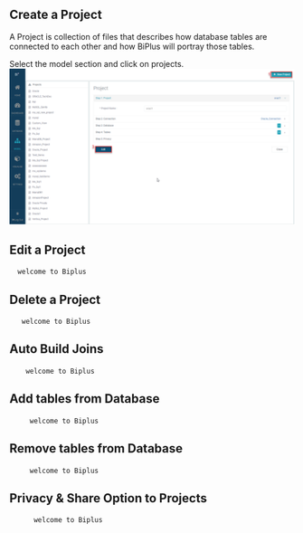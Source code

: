 ## Create a Project
A Project is collection of files that describes how database tables are connected to each other and how BiPlus will portray those tables.

   Select the model section and click on projects.
   ![enter image description here](https://raw.githubusercontent.com/sv18042016/fp1/master/images/model1.png)   
## Edit a Project

      welcome to Biplus

## Delete a Project

       welcome to Biplus

## Auto Build Joins

        welcome to Biplus

## Add tables from Database

         welcome to Biplus

## Remove tables from Database

         welcome to Biplus

## Privacy & Share Option to Projects
  
          welcome to Biplus
<!--stackedit_data:
eyJoaXN0b3J5IjpbMTA2NjQyODg1MF19
-->